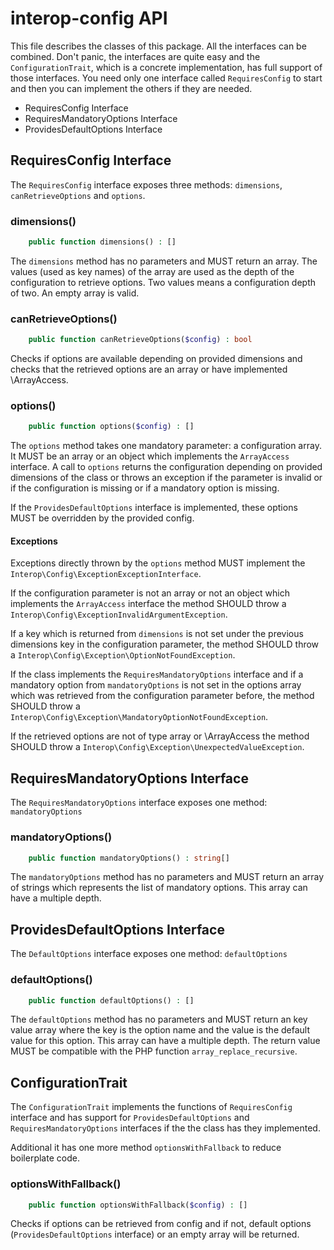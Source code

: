 # interop-config API

This file describes the classes of this package. All the interfaces can be combined. Don't panic, the interfaces are 
quite easy and the `ConfigurationTrait`, which is a concrete implementation, has full support of those interfaces. You
need only one interface called `RequiresConfig` to start and then you can implement the others if they are needed.

* RequiresConfig Interface
* RequiresMandatoryOptions Interface
* ProvidesDefaultOptions Interface

## RequiresConfig Interface

The `RequiresConfig` interface exposes three methods: `dimensions`, `canRetrieveOptions` and `options`.

### dimensions()
```php
    public function dimensions() : []
```

The `dimensions` method has no parameters and MUST return an array. The values (used as key names) of the array are used
as the depth of the configuration to retrieve options. Two values means a configuration depth of two. An empty array is 
valid.

### canRetrieveOptions()
```php
    public function canRetrieveOptions($config) : bool
```
Checks if options are available depending on provided dimensions and checks that the retrieved options are an array or 
have implemented \ArrayAccess.

### options()
```php
    public function options($config) : []
```
The `options` method takes one mandatory parameter: a configuration array. It MUST be an array or an object which implements the 
`ArrayAccess` interface. A call to `options` returns the configuration depending on provided dimensions of the 
class or throws an exception if the parameter is invalid or if the configuration is missing or if a mandatory option is missing.

If the `ProvidesDefaultOptions` interface is implemented, these options MUST be overridden by the provided config.

#### Exceptions
Exceptions directly thrown by the `options` method MUST implement the `Interop\Config\ExceptionExceptionInterface`.

If the configuration parameter is not an array or not an object which implements the `ArrayAccess` interface the method 
SHOULD throw a `Interop\Config\ExceptionInvalidArgumentException`.

If a key which is returned from `dimensions` is not set under the previous dimensions key in the configuration parameter, 
the method SHOULD throw a `Interop\Config\Exception\OptionNotFoundException`.

If the class implements the `RequiresMandatoryOptions` interface and if a mandatory option from `mandatoryOptions` is not set 
in the options array which was retrieved from the configuration parameter before, the method SHOULD throw a 
`Interop\Config\Exception\MandatoryOptionNotFoundException`.

If the retrieved options are not of type array or \ArrayAccess the method SHOULD throw a `Interop\Config\Exception\UnexpectedValueException`.

## RequiresMandatoryOptions Interface
The `RequiresMandatoryOptions` interface exposes one method: `mandatoryOptions`

### mandatoryOptions()
```php
    public function mandatoryOptions() : string[]
```
The `mandatoryOptions` method has no parameters and MUST return an array of strings which represents the list of mandatory 
options. This array can have a multiple depth.

## ProvidesDefaultOptions Interface
The `DefaultOptions` interface exposes one method: `defaultOptions`

### defaultOptions()
```php
    public function defaultOptions() : []
```
The `defaultOptions` method has no parameters and MUST return an key value array where the key is the option name and 
the value is the default value for this option. This array can have a multiple depth.
The return value MUST be compatible with the PHP function `array_replace_recursive`.

## ConfigurationTrait
The `ConfigurationTrait` implements the functions of `RequiresConfig` interface and has support for 
`ProvidesDefaultOptions` and `RequiresMandatoryOptions` interfaces if the the class has they implemented.

Additional it has one more method `optionsWithFallback` to reduce boilerplate code.

### optionsWithFallback()
```php
    public function optionsWithFallback($config) : []
```
Checks if options can be retrieved from config and if not, default options (`ProvidesDefaultOptions` interface) or an empty array will be returned.
